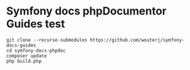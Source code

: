 # Symfony docs phpDocumentor Guides test

```
git clone --recurse-submodules https://github.com/wouterj/symfony-docs-guides
cd symfony-docs-phpdoc
composer update
php build.php
```
